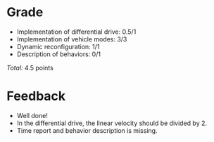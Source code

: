 Grade
=====

* Implementation of differential drive: 0.5/1
* Implementation of vehicle modes: 3/3
* Dynamic reconfiguration: 1/1
* Description of behaviors: 0/1

_Total:_ 4.5 points

Feedback
========

- Well done!
- In the differential drive, the linear velocity should be divided by 2. 
- Time report and behavior description is missing.



